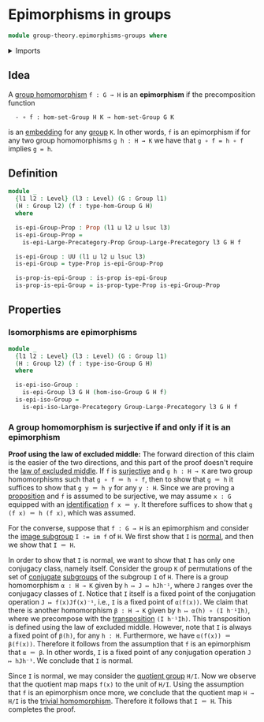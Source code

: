 # Epimorphisms in groups

```agda
module group-theory.epimorphisms-groups where
```

<details><summary>Imports</summary>

```agda
open import category-theory.epimorphisms-in-large-precategories

open import foundation.propositions
open import foundation.universe-levels

open import group-theory.groups
open import group-theory.homomorphisms-groups
open import group-theory.isomorphisms-groups
open import group-theory.precategory-of-groups
```

</details>

## Idea

A [group homomorphism](group-theory.homomorphisms-groups.md) `f : G → H` is an
**epimorphism** if the precomposition function

```text
  - ∘ f : hom-set-Group H K → hom-set-Group G K
```

is an [embedding](foundation.embeddings.md) for any
[group](group-theory.groups.md) `K`. In other words, `f` is an epimorphism if
for any two group homomorphisms `g h : H → K` we have that `g ∘ f = h ∘ f`
implies `g = h`.

## Definition

```agda
module _
  {l1 l2 : Level} (l3 : Level) (G : Group l1)
  (H : Group l2) (f : type-hom-Group G H)
  where

  is-epi-Group-Prop : Prop (l1 ⊔ l2 ⊔ lsuc l3)
  is-epi-Group-Prop =
    is-epi-Large-Precategory-Prop Group-Large-Precategory l3 G H f

  is-epi-Group : UU (l1 ⊔ l2 ⊔ lsuc l3)
  is-epi-Group = type-Prop is-epi-Group-Prop

  is-prop-is-epi-Group : is-prop is-epi-Group
  is-prop-is-epi-Group = is-prop-type-Prop is-epi-Group-Prop
```

## Properties

### Isomorphisms are epimorphisms

```agda
module _
  {l1 l2 : Level} (l3 : Level) (G : Group l1)
  (H : Group l2) (f : type-iso-Group G H)
  where

  is-epi-iso-Group :
    is-epi-Group l3 G H (hom-iso-Group G H f)
  is-epi-iso-Group =
    is-epi-iso-Large-Precategory Group-Large-Precategory l3 G H f
```

### A group homomorphism is surjective if and only if it is an epimorphism

**Proof using the law of excluded middle:** The forward direction of this claim
is the easier of the two directions, and this part of the proof doesn't require
the [law of excluded middle](foundation.law-of-excluded-middle.md). If `f` is
[surjective](foundation.surjective-maps.md) and `g h : H → K` are two group
homomorphisms such that `g ∘ f ＝ h ∘ f`, then to show that `g ＝ h` it suffices
to show that `g y ＝ h y` for any `y : H`. Since we are proving a
[proposition](foundation.propositions.md) and `f` is assumed to be surjective,
we may assume `x : G` equipped with an
[identification](foundation.identity-types.md) `f x ＝ y`. It therefore suffices
to show that `g (f x) ＝ h (f x)`, which was assumed.

For the converse, suppose that `f : G → H` is an epimorphism and consider the
[image subgroup](group-theory.images-of-group-homomorphisms.md) `I := im f` of
`H`. We first show that `I` is [normal](group-theory.normal-subgroups.md), and
then we show that `I ＝ H`.

In order to show that `I` is normal, we want to show that `I` has only one
conjugacy class, namely itself. Consider the group `K` of permutations of the
set of [conjugate](group-theory.conjugation.md)
[subgroups](group-theory.subgroups.md) of the subgroup `I` of `H`. There is a
group homomorphism `α : H → K` given by `h ↦ J ↦ hJh⁻¹`, where `J` ranges over
the conjugacy classes of `I`. Notice that `I` itself is a fixed point of the
conjugation operation `J ↦ f(x)Jf(x)⁻¹`, i.e., `I` is a fixed point of
`α(f(x))`. We claim that there is another homomorphism `β : H → K` given by
`h ↦ α(h) ∘ (I h⁻¹Ih)`, where we precompose with the
[transposition](finite-group-theory.transpositions.md) `(I h⁻¹Ih)`. This
transposition is defined using the law of excluded middle. However, note that
`I` is always a fixed point of `β(h)`, for any `h : H`. Furthermore, we have
`α(f(x)) ＝ β(f(x))`. Therefore it follows from the assumption that `f` is an
epimorphism that `α ＝ β`. In other words, `I` is a fixed point of any
conjugation operation `J ↦ hJh⁻¹`. We conclude that `I` is normal.

Since `I` is normal, we may consider the
[quotient group](group-theory.quotient-groups.md) `H/I`. Now we observe that the
quotient map maps `f(x)` to the unit of `H/I`. Using the assumption that `f` is
an epimorphism once more, we conclude that the quotient map `H → H/I` is the
[trivial homomorphism](group-theory.trivial-group-homomorphisms.md). Therefore
it follows that `I ＝ H`. This completes the proof.
